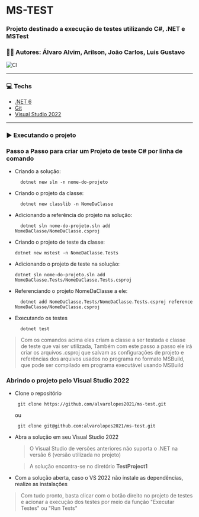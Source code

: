 # MS-TEST

### Projeto destinado a execução de testes utilizando C#, .NET e MSTest

### 👨‍💻 Autores: Álvaro Alvim, Arilson, João Carlos, Luis Gustavo

![CI](https://github.com/alvarolopes2021/ms-test/actions/workflows/dotnet.yml/badge.svg)

______

### 💻 Techs
 * [.NET 6](https://dotnet.microsoft.com/en-us/)
 * [Git](https://git-scm.com/)
 * [Visual Studio 2022](https://visualstudio.microsoft.com/pt-br/vs/)

---

### ▶ Executando o projeto


###  Passo a Passo para criar um Projeto de teste C# por linha de comando

* Criando a solução:

		dotnet new sln -n nome-do-projeto

* Criando o projeto da classe:

    	dotnet new classlib -n NomeDaClasse

* Adicionando a referência do projeto na solução:

    	dotnet sln nome-do-projeto.sln add NomeDaClasse/NomeDaClasse.csproj

* Criando o projeto de teste da classe:

  	  dotnet new mstest -n NomeDaClasse.Tests

* Adicionando o projeto de teste na solução: 

  	  dotnet sln nome-do-projeto.sln add NomeDaClasse.Tests/NomeDaClasse.Tests.csproj

* Referenciando o projeto NomeDaClasse a ele:

		dotnet add NomeDaClasse.Tests/NomeDaClasse.Tests.csproj reference NomeDaClasse/NomeDaClasse.csproj


* Executando os testes

		dotnet test

 > Com os comandos acima eles criam a classe a ser testada e classe de teste que vai ser utilizada,
Também com este passo a passo ele irá criar os arquivos .csproj que salvam as configurações de 
projeto e referências dos arquivos usados no programa no formato MSBuild, que pode ser compilado
em programa executável usando MSBuild


### Abrindo o projeto pelo Visual Studio 2022

 * Clone o repositório 
 
		git clone https://github.com/alvarolopes2021/ms-test.git 

	ou

		git clone git@github.com:alvarolopes2021/ms-test.git	 

 * Abra a solução em seu Visual Studio 2022 
	 > O Visual Studio de versões anteriores não suporta o .NET na versão 6 (versão utilizada no projeto)
	 
	 >A solução encontra-se no diretório **TestProject1**
	 
 * Com a solução aberta, caso o VS 2022 não instale as dependências, realize as instalações
 

 > Com tudo pronto, basta clicar com o botão direito no projeto de testes e acionar a execução dos testes por meio da função "Executar Testes" ou "Run Tests"
